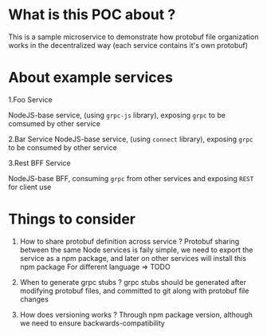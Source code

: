 # What is this POC about ?

This is a sample microservice to demonstrate how protobuf file organization works in the decentralized way (each service contains it's own protobuf)

# About example services

1.Foo Service

NodeJS-base service, (using `grpc-js` library), exposing `grpc` to be comsumed by other service

2.Bar Service
NodeJS-base service, (using `connect` library), exposing `grpc` to be consumed by other service

3.Rest BFF Service

NodeJS-base BFF, consuming `grpc` from other services and exposing `REST` for client use

# Things to consider

1. How to share protobuf definition across service ?
   Protobuf sharing between the same Node services is faily simple, we need to export the service as a npm package, and later on other services will install this npm package
   For different language => TODO

2. When to generate grpc stubs ?
   grpc stubs should be generated after modifying protobuf files, and committed to git along with protobuf file changes

3. How does versioning works ?
   Through npm package version, although we need to ensure backwards-compatibility
